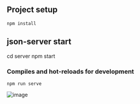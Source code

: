 
## Project setup
```
npm install
```
## json-server start
cd server
npm start

### Compiles and hot-reloads for development
```
npm run serve
```

![image](https://user-images.githubusercontent.com/100123586/167284928-fdb6fc6c-31c5-4aea-b638-b77fb3d36062.png)

